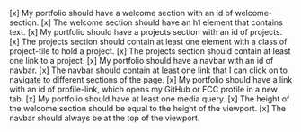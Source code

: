 [x] My portfolio should have a welcome section with an id of welcome-section.
[x] The welcome section should have an h1 element that contains text.
[x] My portfolio should have a projects section with an id of projects.
[x] The projects section should contain at least one element with a class of project-tile to hold a project.
[x] The projects section should contain at least one link to a project.
[x] My portfolio should have a navbar with an id of navbar.
[x] The navbar should contain at least one link that I can click on to navigate to different sections of the page.
[x] My portfolio should have a link with an id of profile-link, which opens my GitHub or FCC profile in a new tab.
[x] My portfolio should have at least one media query.
[x] The height of the welcome section should be equal to the height of the viewport.
[x] The navbar should always be at the top of the viewport.